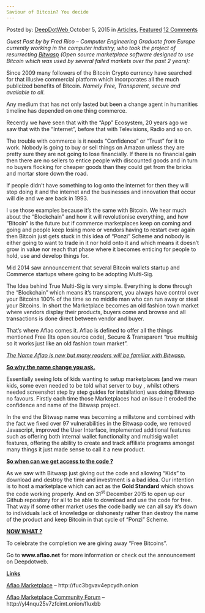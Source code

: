 ```yaml
---
Saviour of Bitcoin? You decide
---
```

<article class="post-listing post-11685 post type-post status-publish format-standard has-post-thumbnail hentry category-articles category-deepdot-news tag-bitcoin tag-decide tag-saviour">
<div class="post-inner">
<p class="post-meta">
<span>Posted by: <a href="https://www.deepdotweb.com/author/admin/" title="">DeepDotWeb </a></span>
<span>October 5, 2015</span>
<span>in <a href="https://www.deepdotweb.com/category/articles/" rel="category tag">Articles</a>, <a href="https://www.deepdotweb.com/category/deepdot-news/" rel="category tag">Featured</a></span>
<span><a href="https://www.deepdotweb.com/2015/10/05/saviour-of-bitcoin-you-decide/#comments">12 Comments</a></span>
</p>
<div class="clear"></div>
<div class="entry">
<p><em>Guest Post by by Fred Rico – Computer Engineering Graduate from Europe currently working in the computer industry, who took the project of resurrecting <a href="https://www.deepdotweb.com/tag/bitwasp/">Bitwasp</a> (Open source marketplace software designed to use Bitcoin which was used by several failed markets over the past 2 years):</em></p>
<p>Since 2009 many followers of the Bitcoin Crypto currency have searched for that illusive commercial platform which incorporates all the much publicized benefits of Bitcoin. <em>Namely Free, Transparent, secure and available to all</em>.</p>
<p>Any medium that has not only lasted but been a change agent in humanities timeline has depended on one thing commerce.</p>
<p>Recently we have seen that with the “App” Ecosystem, 20 years ago we saw that with the “Internet”, before that with Televisions, Radio and so on.</p>
<p>The trouble with commerce is it needs “Confidence” or “Trust” for it to work. Nobody is going to buy or sell things on Amazon unless they are pretty sure they are not going to lose financially. If there is no financial gain then there are no sellers to entice people with discounted goods and in turn no buyers flocking for cheaper goods than they could get from the bricks and mortar store down the road.</p>
<p>If people didn’t have something to log onto the internet for then they will stop doing it and the internet and the businesses and innovation that occur will die and we are back in 1993.</p>
<p>I use those examples because it’s the same with Bitcoin. We hear much about the “Blockchain” and how it will revolutionise everything, and how “Bitcoin” is the future but if commerce marketplaces keep on coming and going and people keep losing more or vendors having to restart over again then Bitcoin just gets stuck in this idea of “Ponzi” Scheme and nobody is either going to want to trade in it nor hold onto it and which means it doesn’t grow in value nor reach that phase where it becomes enticing for people to hold, use and develop things for.</p>
<p>Mid 2014 saw announcement that several Bitcoin wallets startup and Commerce startups where going to be adopting Multi-Sig.</p>
<p>The Idea behind True Multi-Sig is very simple. Everything is done through the “Blockchain” which means it’s transparent, you always have control over your Bitcoins 100% of the time so no middle man who can run away or steal your Bitcoins. In short the Marketplace becomes an old fashion town market where vendors display their products, buyers come and browse and all transactions is done direct between vendor and buyer.</p>
<p>That’s where Aflao comes it. Aflao is defined to offer all the things mentioned Free (Its open source code), Secure &amp; Transparent “true multisig so it works just like an old fashion town market”.</p>
<p><em><u>The Name Aflao is new but many readers will be familiar with <a href="https://www.deepdotweb.com/2015/03/26/bitwasp-is-planning-a-quiet-comeback/">Bitwasp</a>.</u></em></p>
<p><strong><u>So why the name change you ask. </u></strong></p>
<p>Essentially seeing lots of kids wanting to setup marketplaces (and we mean kids, some even needed to be told what server to buy , whilst others needed screenshot step by step guides for installation) was doing Bitwasp no favours. Firstly each time those Marketplaces had an issue it eroded the confidence and name of the Bitwasp project.</p>
<p>In the end the Bitwasp name was becoming a millstone and combined with the fact we fixed over 97 vulnerabilities in the Bitwasp code, we removed Javascript, improved the User Interface, implemented additional features such as offering both internal wallet functionality and multisig wallet features, offering the ability to create and track affiliate programs amongst many things it just made sense to call it a new product.</p>
<p><strong><u>So when can we get access to the code ?</u></strong></p>
<p>As we saw with Bitwasp just giving out the code and allowing “Kids” to download and destroy the time and investment is a bad idea. Our intention is to host a marketplace which can act as the <strong>Gold Standard</strong> which shows the code working properly. And on 31<sup>st</sup> December 2015 to open up our Github repository for all to be able to download and use the code for free. That way if some other market uses the code badly we can all say it’s down to individuals lack of knowledge or dishonesty rather than destroy the name of the product and keep Bitcoin in that cycle of “Ponzi” Scheme.</p>
<p><strong><u>NOW WHAT ?</u></strong></p>
<p>To celebrate the completion we are giving away “Free Bitcoins”.</p>
<p>Go to <strong>www.aflao.net</strong> for more information or check out the announcement on Deepdotweb.</p>
<p><strong><u>Links</u></strong></p>
<p><u>Aflao Marketplace</u> &#8211; http://fuc3bgvav4epcydh.onion</p>
<p><u>Aflao Marketplace Community Forum</u> &#8211; http://yl4nqu25v7zfcimt.onion/fluxbb</p>
</div>
<span style="display:none"><a href="https://www.deepdotweb.com/tag/bitcoin/" rel="tag">bitcoin</a> <a href="https://www.deepdotweb.com/tag/decide/" rel="tag">decide</a> <a href="https://www.deepdotweb.com/tag/saviour/" rel="tag">saviour</a></span> <span style="display:none" class="updated">2015-10-05</span>
<div style="display:none" class="vcard author" itemprop="author" itemscope itemtype="http://schema.org/Person"><strong class="fn" itemprop="name">